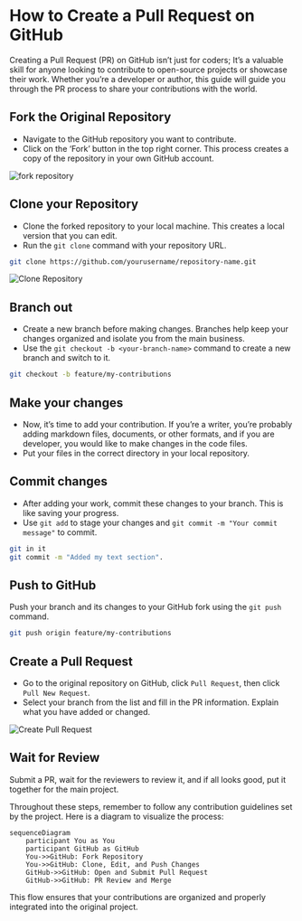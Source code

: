 # How to Create a Pull Request on GitHub

Creating a Pull Request (PR) on GitHub isn’t just for coders; It’s a valuable skill for anyone looking to contribute to open-source projects or showcase their work. Whether you’re a developer or author, this guide will guide you through the PR process to share your contributions with the world.

## Fork the Original Repository

* Navigate to the GitHub repository you want to contribute.
* Click on the ‘Fork’ button in the top right corner. This process creates a copy of the repository in your own GitHub account.

![fork repository](https://docs.github.com/assets/cb-40742/mw-1440/images/help/repository/fork-button.webp)

## Clone your Repository

* Clone the forked repository to your local machine. This creates a local version that you can edit.
* Run the `git clone` command with your repository URL.

```bash
git clone https://github.com/yourusername/repository-name.git
```

![Clone Repository](https://docs.github.com/property/cb-14601/mw-1440/images/help/repository/code-buttons.webp)

## Branch out

* Create a new branch before making changes. Branches help keep your changes organized and isolate you from the main business.
* Use the `git checkout -b <your-branch-name>` command to create a new branch and switch to it.

```bash
git checkout -b feature/my-contributions
```

## Make your changes

* Now, it’s time to add your contribution. If you’re a writer, you’re probably adding markdown files, documents, or other formats, and if you are developer, you would like to make changes in the code files.
* Put your files in the correct directory in your local repository.

## Commit changes

* After adding your work, commit these changes to your branch. This is like saving your progress.
* Use `git add` to stage your changes and `git commit -m "Your commit message"` to commit.

```bash
git in it
git commit -m "Added my text section".
```

## Push to GitHub

Push your branch and its changes to your GitHub fork using the `git push` command.

```bash
git push origin feature/my-contributions
```

## Create a Pull Request

* Go to the original repository on GitHub, click `Pull Request`, then click `Pull New Request`.
* Select your branch from the list and fill in the PR information. Explain what you have added or changed.

![Create Pull Request](https://docs.github.com/assets/cb-87213/mw-1440/images/help/pull_request/pull-request-analysis-change-branch.webp)

## Wait for Review

Submit a PR, wait for the reviewers to review it, and if all looks good, put it together for the main project.

Throughout these steps, remember to follow any contribution guidelines set by the project. Here is a diagram to visualize the process:

```mermaid
sequenceDiagram
    participant You as You
    participant GitHub as GitHub
    You->>GitHub: Fork Repository
    You->>GitHub: Clone, Edit, and Push Changes
    GitHub->>GitHub: Open and Submit Pull Request
    GitHub->>GitHub: PR Review and Merge
```

This flow ensures that your contributions are organized and properly integrated into the original project. 
